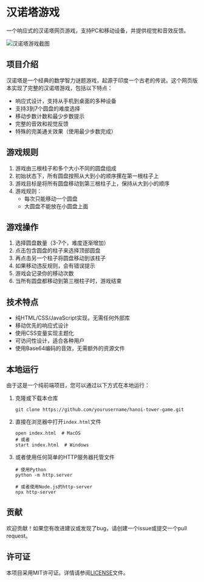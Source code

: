 # 汉诺塔游戏

一个响应式的汉诺塔网页游戏，支持PC和移动设备，并提供视觉和音效反馈。

![汉诺塔游戏截图](screenshot.png)

## 项目介绍

汉诺塔是一个经典的数学智力谜题游戏，起源于印度一个古老的传说。这个网页版本实现了完整的汉诺塔游戏，包括以下特点：

- 响应式设计，支持从手机到桌面的多种设备
- 支持3到7个圆盘的难度选择
- 移动步数计数和最少步数提示
- 完整的音效和视觉反馈
- 特殊的完美通关效果（使用最少步数完成）

## 游戏规则

1. 游戏由三根柱子和多个大小不同的圆盘组成
2. 初始状态下，所有圆盘按照从大到小的顺序摞在第一根柱子上
3. 游戏目标是将所有圆盘移动到第三根柱子上，保持从大到小的顺序
4. 游戏规则：
   - 每次只能移动一个圆盘
   - 大圆盘不能放在小圆盘上面

## 游戏操作

1. 选择圆盘数量（3-7个，难度逐渐增加）
2. 点击包含圆盘的柱子来选择顶部圆盘
3. 再点击另一个柱子将圆盘移动到该柱子
4. 如果移动违反规则，会有错误提示
5. 游戏会记录你的移动次数
6. 当所有圆盘都移动到第三根柱子时，游戏结束

## 技术特点

- 纯HTML/CSS/JavaScript实现，无需任何外部库
- 移动优先的响应式设计
- 使用CSS变量实现主题化
- 可访问性设计，适合各种用户
- 使用Base64编码的音效，无需额外的资源文件

## 本地运行

由于这是一个纯前端项目，您可以通过以下方式在本地运行：

1. 克隆或下载本仓库
   ```
   git clone https://github.com/yourusername/hanoi-tower-game.git
   ```

2. 直接在浏览器中打开`index.html`文件
   ```
   open index.html  # MacOS
   # 或者
   start index.html  # Windows
   ```

3. 或者使用任何简单的HTTP服务器托管文件
   ```
   # 使用Python
   python -m http.server
   
   # 或者使用Node.js的http-server
   npx http-server
   ```

## 贡献

欢迎贡献！如果您有改进建议或发现了bug，请创建一个issue或提交一个pull request。

## 许可证

本项目采用MIT许可证。详情请参阅[LICENSE](LICENSE)文件。 